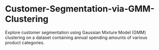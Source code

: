# Customer-Segmentation-via-GMM-Clustering
Explore customer segmentation using Gaussian Mixture Model (GMM) clustering on a dataset containing annual spending amounts of various product categories. 
